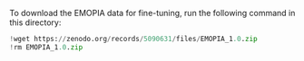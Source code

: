 To download the EMOPIA data for fine-tuning, run the following command in this directory:

```python
!wget https://zenodo.org/records/5090631/files/EMOPIA_1.0.zip
!rm EMOPIA_1.0.zip
```
